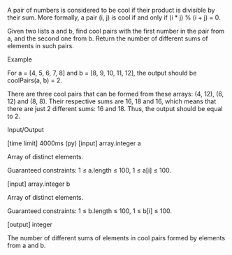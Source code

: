 A pair of numbers is considered to be cool if their product is divisible by their sum. More formally, a pair (i, j) is cool if and only if (i * j) % (i + j) = 0.

Given two lists a and b, find cool pairs with the first number in the pair from a, and the second one from b. Return the number of different sums of elements in such pairs.

Example

For a = [4, 5, 6, 7, 8] and b = [8, 9, 10, 11, 12],
the output should be
coolPairs(a, b) = 2.

There are three cool pairs that can be formed from these arrays: (4, 12), (6, 12) and (8, 8). Their respective sums are 16, 18 and 16, which means that there are just 2 different sums: 16 and 18. Thus, the output should be equal to 2.

Input/Output

[time limit] 4000ms (py)
[input] array.integer a

Array of distinct elements.

Guaranteed constraints:
1 ≤ a.length ≤ 100,
1 ≤ a[i] ≤ 100.

[input] array.integer b

Array of distinct elements.

Guaranteed constraints:
1 ≤ b.length ≤ 100,
1 ≤ b[i] ≤ 100.

[output] integer

The number of different sums of elements in cool pairs formed by elements from a and b.
